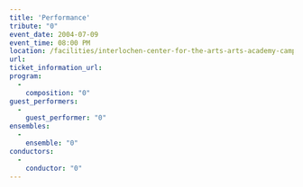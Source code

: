 ```yaml
---
title: 'Performance'
tribute: "0"
event_date: 2004-07-09
event_time: 08:00 PM
location: /facilities/interlochen-center-for-the-arts-arts-academy-camp
url: 
ticket_information_url: 
program: 
  -
    composition: "0"
guest_performers: 
  -
    guest_performer: "0"
ensembles: 
  -
    ensemble: "0"
conductors: 
  -
    conductor: "0"
---
```

